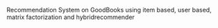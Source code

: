 Recommendation System on GoodBooks using item based, user based, matrix factorization and hybridrecommender
